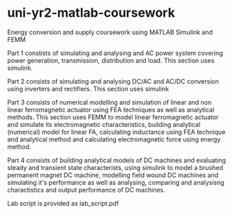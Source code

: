 # uni-yr2-matlab-coursework
Energy conversion and supply coursework using MATLAB Simulink and FEMM

Part 1 constists of simulating and analysing and AC power system covering power generation, transmission, distribution and load. This section uses simulink.

Part 2 consists of simulating and analysing DC/AC and AC/DC conversion using inverters and rectifiers. This section uses simulink

Part 3 consists of numerical modelling and simulation of linear and non linear ferromagnetic actuator using FEA techniques as well as analytical methods. This section uses FEMM to model linear ferromagnetic actuator and simulate its electromagnetic characteristics, building analytical (numerical) model for linear FA, calculating inductance using FEA technique and analytical method and calculating electromagnetic force using energy method.

Part 4 consists of building analytical models of DC machines and evaluating steady and transient state characterists, using simulink to model a brushed permanent magnet DC machine, modelling field wound DC machines and simulating it's performance as well as analysing, comparing and analysisng charactistics and output performance of DC machines.

Lab script is provided as lab_script.pdf
